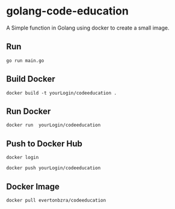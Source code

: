 # golang-code-education


A Simple function in Golang using docker to create a small image.



## Run
```
go run main.go
```

## Build Docker

```
docker build -t yourLogin/codeeducation . 
```

## Run Docker
```
docker run  yourLogin/codeeducation
```

## Push to Docker Hub
```
docker login

docker push yourLogin/codeeducation
```
## Docker Image
```
docker pull evertonbzra/codeeducation
```


